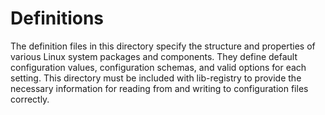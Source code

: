 # Definitions
The definition files in this directory specify the structure and properties of various Linux system packages and components. They define default configuration values, configuration schemas, and valid options for each setting. This directory must be included with lib-registry to provide the necessary information for reading from and writing to configuration files correctly.
